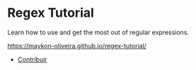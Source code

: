 # Regex Tutorial
Learn how to use and get the most out of regular expressions.

https://maykon-oliveira.github.io/regex-tutorial/

- [Contribuir](CONTRIBUTING.md)
